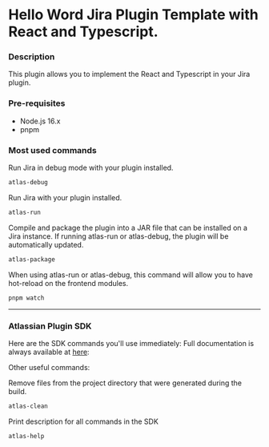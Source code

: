 #  Hello Word Jira Plugin Template with React and Typescript.

### Description 

This plugin allows you to implement the React and Typescript in your Jira plugin.

### Pre-requisites
- Node.js 16.x
- pnpm

### Most used commands

Run Jira in debug mode with your plugin installed.
```bash
atlas-debug
```
Run Jira with your plugin installed.
```bash
atlas-run
```
Compile and package the plugin into a JAR file that can be installed on a Jira instance. If running atlas-run or atlas-debug, the plugin will be automatically updated.
```bash
atlas-package
```
When using atlas-run or atlas-debug, this command will allow you to have hot-reload on the frontend modules.
```bash
pnpm watch
```

---
### Atlassian Plugin SDK

Here are the SDK commands you'll use immediately:
Full documentation is always available at [here](https://developer.atlassian.com/server/framework/atlassian-sdk):

Other useful commands:

Remove files from the project directory that were generated during the build.
```bash
atlas-clean
```
Print description for all commands in the SDK
```bash
atlas-help
```